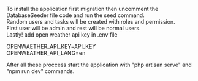 To install the application first migration then uncomment the DatabaseSeeder file code and run the seed command.
<br>
Random users and tasks will be created with roles and permission. 
<br>
First user will be admin and rest will be normal users.
<br>
Lastly! add open weather api key in .env file 

OPENWAETHER_API_KEY=API_KEY
<br>
OPENWEATHER_API_LANG=en

After all these proccess start the application with "php artisan serve" and "npm run dev" commands. 
